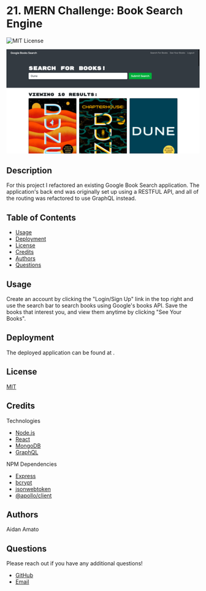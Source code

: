 # 21. MERN Challenge: Book Search Engine

![MIT License](https://img.shields.io/badge/license-MIT-green)

![Screenshot-1](./screenshots/screenshot-1.png)

## Description

For this project I refactored an existing Google Book Search application. The application's back end was originally set up using a RESTFUL API, and  all of the routing was refactored to use GraphQL instead.

## Table of Contents

* [Usage](#usage)
* [Deployment](#deployment)
* [License](#license)
* [Credits](#credits)
* [Authors](#authors)
* [Questions](#questions)

## Usage

Create an account by clicking the "Login/Sign Up" link in the top right and use the search bar to search books using Google's books API. Save the books that interest you, and view them anytime by clicking "See Your Books".

## Deployment

The deployed application can be found at []().

## License

[MIT](./LICENSE.txt)

## Credits

Technologies

* [Node.js](https://nodejs.org/en/)
* [React](https://reactjs.org/)
* [MongoDB](https://www.mongodb.com/)
* [GraphQL](https://graphql.org/)

NPM Dependencies

* [Express](https://www.npmjs.com/package/express)
* [bcrypt](https://www.npmjs.com/package/bcrypt)
* [jsonwebtoken](https://www.npmjs.com/package/jsonwebtoken)
* [@apollo/client](https://www.npmjs.com/package/@apollo/client)

## Authors

Aidan Amato

## Questions

Please reach out if you have any additional questions!

* [GitHub](https://github.com/aidanamato)
* [Email](mailto:aidanamato@comcast.net)